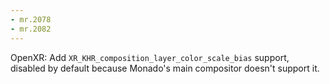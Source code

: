 ```yaml
---
- mr.2078
- mr.2082
---
```


OpenXR: Add `XR_KHR_composition_layer_color_scale_bias` support, disabled by
default because Monado's main compositor doesn't support it.
